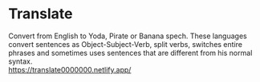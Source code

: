 # Translate

Convert from English to Yoda, Pirate or Banana spech. These languages convert sentences as Object-Subject-Verb, split verbs, switches entire phrases and sometimes uses sentences that are different from his normal syntax.</br>
https://translate0000000.netlify.app/
